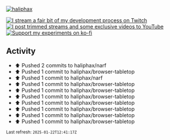[![haliphax](https://pbs.twimg.com/profile_banners/458808076/1545597092/1500x500)](https://haliphax.dev)

[![I stream a fair bit of my development process on Twitch](https://img.shields.io/twitch/status/haliphax?logo=twitch&style=for-the-badge)](https://twitch.tv/haliphax) &nbsp; [![I post trimmed streams and some exclusive videos to YouTube](https://img.shields.io/badge/youtube-watch-f00?logo=youtube&style=for-the-badge)](https://youtube.com/haliphaxyt) &nbsp; [![Support my experiments on ko-fi](https://img.shields.io/badge/kofi-support-ff5e5b?logo=ko-fi&style=for-the-badge)](https://ko-fi.com/haliphax)

## Activity

* ⬆️ Pushed 2 commits to haliphax/narf
* ⬆️ Pushed 1 commit to haliphax/browser-tabletop
* ⬆️ Pushed 1 commit to haliphax/narf
* ⬆️ Pushed 1 commit to haliphax/browser-tabletop
* ⬆️ Pushed 1 commit to haliphax/browser-tabletop
* ⬆️ Pushed 1 commit to haliphax/browser-tabletop
* ⬆️ Pushed 1 commit to haliphax/browser-tabletop
* ⬆️ Pushed 1 commit to haliphax/browser-tabletop
* ⬆️ Pushed 1 commit to haliphax/browser-tabletop
* ⬆️ Pushed 1 commit to haliphax/browser-tabletop

<small>Last refresh: `2025-01-22T12:41:17Z`</small>
